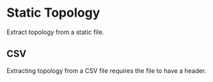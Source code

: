 # Static Topology

Extract topology from a static file.

## CSV

Extracting topology from a CSV file requires the file to have a header.